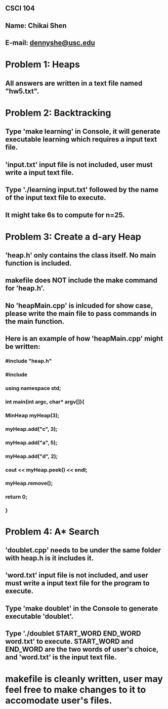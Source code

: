 ## CSCI 104
## Name: Chikai Shen
## E-mail: dennyshe@usc.edu 

# Problem 1: Heaps 
## All answers are written in a text file named "hw5.txt".

# Problem 2: Backtracking
## Type 'make learning' in Console, it will generate executable learning which requires a input text file.
## 'input.txt' input file is not included, user must write a input text file.
## Type './learning input.txt' followed by the name of the input text file to execute.
## It might take 6s to compute for n=25.

# Problem 3: Create a d-ary Heap
## 'heap.h' only contains the class itself. No main function is included.
## makefile does NOT include the make command for 'heap.h'.
## No 'heapMain.cpp' is inlcuded for show case, please write the main file to pass commands in the main function.
## Here is an example of how 'heapMain.cpp' might be written:
### #include "heap.h"
### #include <string>
### using namespace std;
### 
### int main(int argc, char* argv[]){
###  MinHeap<string> myHeap(3);
### 
###  myHeap.add("c", 3);
###  myHeap.add("a", 5);
###  myHeap.add("d", 2);

###  cout << myHeap.peek() << endl;
###  myHeap.remove();

###  return 0;
### }

# Problem 4: A* Search
## 'doublet.cpp' needs to be under the same folder with heap.h is it includes it.
## 'word.txt' input file is not included, and user must write a input text file for the program to execute.
## Type 'make doublet' in the Console to generate executable 'doublet'.
## Type './doublet START_WORD END_WORD word.txt' to execute. START_WORD and END_WORD are the two words of user's choice, and 'word.txt' is the input text file.

# makefile is cleanly written, user may feel free to make changes to it to accomodate user's files.
